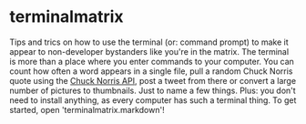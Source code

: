 terminalmatrix
==============

Tips and trics on how to use the terminal (or: command prompt) to make it appear to non-developer bystanders like you're in the matrix. 
The terminal is more than a place where you enter commands to your computer. You can count how often a word appears in a single file, pull a random Chuck Norris quote using the [Chuck Norris API][1], post a tweet from there or convert a large number of pictures to thumbnails. Just to name a few things. 
Plus: you don't need to install anything, as every computer has such a terminal thing. To get started, open 'terminalmatrix.markdown'!

[1]: http://www.icndb.com/api/

